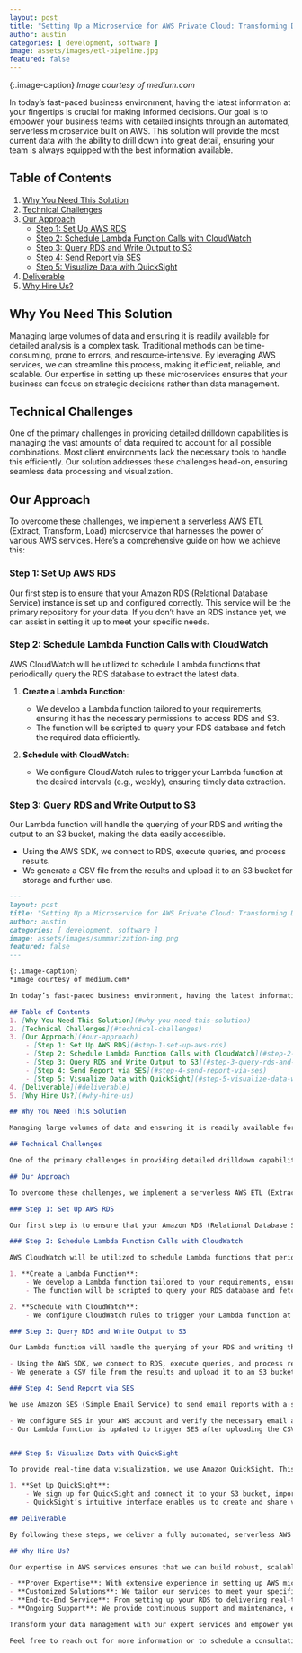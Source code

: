 ```yaml
---
layout: post
title: "Setting Up a Microservice for AWS Private Cloud: Transforming Data Management for Business Excellence"
author: austin
categories: [ development, software ]
image: assets/images/etl-pipeline.jpg
featured: false
---
```


{:.image-caption}
*Image courtesy of medium.com*

In today’s fast-paced business environment, having the latest information at your fingertips is crucial for making informed decisions. Our goal is to empower your business teams with detailed insights through an automated, serverless microservice built on AWS. This solution will provide the most current data with the ability to drill down into great detail, ensuring your team is always equipped with the best information available.

## Table of Contents
1. [Why You Need This Solution](#why-you-need-this-solution)
2. [Technical Challenges](#technical-challenges)
3. [Our Approach](#our-approach)
    - [Step 1: Set Up AWS RDS](#step-1-set-up-aws-rds)
    - [Step 2: Schedule Lambda Function Calls with CloudWatch](#step-2-schedule-lambda-function-calls-with-cloudwatch)
    - [Step 3: Query RDS and Write Output to S3](#step-3-query-rds-and-write-output-to-s3)
    - [Step 4: Send Report via SES](#step-4-send-report-via-ses)
    - [Step 5: Visualize Data with QuickSight](#step-5-visualize-data-with-quicksight)
4. [Deliverable](#deliverable)
5. [Why Hire Us?](#why-hire-us)

## Why You Need This Solution

Managing large volumes of data and ensuring it is readily available for detailed analysis is a complex task. Traditional methods can be time-consuming, prone to errors, and resource-intensive. By leveraging AWS services, we can streamline this process, making it efficient, reliable, and scalable. Our expertise in setting up these microservices ensures that your business can focus on strategic decisions rather than data management.

## Technical Challenges

One of the primary challenges in providing detailed drilldown capabilities is managing the vast amounts of data required to account for all possible combinations. Most client environments lack the necessary tools to handle this efficiently. Our solution addresses these challenges head-on, ensuring seamless data processing and visualization.

## Our Approach

To overcome these challenges, we implement a serverless AWS ETL (Extract, Transform, Load) microservice that harnesses the power of various AWS services. Here’s a comprehensive guide on how we achieve this:

### Step 1: Set Up AWS RDS

Our first step is to ensure that your Amazon RDS (Relational Database Service) instance is set up and configured correctly. This service will be the primary repository for your data. If you don’t have an RDS instance yet, we can assist in setting it up to meet your specific needs.

### Step 2: Schedule Lambda Function Calls with CloudWatch

AWS CloudWatch will be utilized to schedule Lambda functions that periodically query the RDS database to extract the latest data.

1. **Create a Lambda Function**:
    - We develop a Lambda function tailored to your requirements, ensuring it has the necessary permissions to access RDS and S3.
    - The function will be scripted to query your RDS database and fetch the required data efficiently.

2. **Schedule with CloudWatch**:
    - We configure CloudWatch rules to trigger your Lambda function at the desired intervals (e.g., weekly), ensuring timely data extraction.

### Step 3: Query RDS and Write Output to S3

Our Lambda function will handle the querying of your RDS and writing the output to an S3 bucket, making the data easily accessible.

- Using the AWS SDK, we connect to RDS, execute queries, and process results.
- We generate a CSV file from the results and upload it to an S3 bucket for storage and further use.


```markdown
---
layout: post
title: "Setting Up a Microservice for AWS Private Cloud: Transforming Data Management for Business Excellence"
author: austin
categories: [ development, software ]
image: assets/images/summarization-img.png
featured: false
---

{:.image-caption}
*Image courtesy of medium.com*

In today’s fast-paced business environment, having the latest information at your fingertips is crucial for making informed decisions. Our goal is to empower your business teams with detailed insights through an automated, serverless microservice built on AWS. This solution will provide the most current data with the ability to drill down into great detail, ensuring your team is always equipped with the best information available.

## Table of Contents
1. [Why You Need This Solution](#why-you-need-this-solution)
2. [Technical Challenges](#technical-challenges)
3. [Our Approach](#our-approach)
    - [Step 1: Set Up AWS RDS](#step-1-set-up-aws-rds)
    - [Step 2: Schedule Lambda Function Calls with CloudWatch](#step-2-schedule-lambda-function-calls-with-cloudwatch)
    - [Step 3: Query RDS and Write Output to S3](#step-3-query-rds-and-write-output-to-s3)
    - [Step 4: Send Report via SES](#step-4-send-report-via-ses)
    - [Step 5: Visualize Data with QuickSight](#step-5-visualize-data-with-quicksight)
4. [Deliverable](#deliverable)
5. [Why Hire Us?](#why-hire-us)

## Why You Need This Solution

Managing large volumes of data and ensuring it is readily available for detailed analysis is a complex task. Traditional methods can be time-consuming, prone to errors, and resource-intensive. By leveraging AWS services, we can streamline this process, making it efficient, reliable, and scalable. Our expertise in setting up these microservices ensures that your business can focus on strategic decisions rather than data management.

## Technical Challenges

One of the primary challenges in providing detailed drilldown capabilities is managing the vast amounts of data required to account for all possible combinations. Most client environments lack the necessary tools to handle this efficiently. Our solution addresses these challenges head-on, ensuring seamless data processing and visualization.

## Our Approach

To overcome these challenges, we implement a serverless AWS ETL (Extract, Transform, Load) microservice that harnesses the power of various AWS services. Here’s a comprehensive guide on how we achieve this:

### Step 1: Set Up AWS RDS

Our first step is to ensure that your Amazon RDS (Relational Database Service) instance is set up and configured correctly. This service will be the primary repository for your data. If you don’t have an RDS instance yet, we can assist in setting it up to meet your specific needs.

### Step 2: Schedule Lambda Function Calls with CloudWatch

AWS CloudWatch will be utilized to schedule Lambda functions that periodically query the RDS database to extract the latest data.

1. **Create a Lambda Function**:
    - We develop a Lambda function tailored to your requirements, ensuring it has the necessary permissions to access RDS and S3.
    - The function will be scripted to query your RDS database and fetch the required data efficiently.

2. **Schedule with CloudWatch**:
    - We configure CloudWatch rules to trigger your Lambda function at the desired intervals (e.g., weekly), ensuring timely data extraction.

### Step 3: Query RDS and Write Output to S3

Our Lambda function will handle the querying of your RDS and writing the output to an S3 bucket, making the data easily accessible.

- Using the AWS SDK, we connect to RDS, execute queries, and process results.
- We generate a CSV file from the results and upload it to an S3 bucket for storage and further use.

### Step 4: Send Report via SES

We use Amazon SES (Simple Email Service) to send email reports with a summary and attached CSV files, ensuring your team receives the information directly.

- We configure SES in your AWS account and verify the necessary email addresses.
- Our Lambda function is updated to trigger SES after uploading the CSV to S3, automating the email delivery process.


### Step 5: Visualize Data with QuickSight

To provide real-time data visualization, we use Amazon QuickSight. This service allows us to create detailed and interactive dashboards.

1. **Set Up QuickSight**:
    - We sign up for QuickSight and connect it to your S3 bucket, importing the CSV data.
    - QuickSight’s intuitive interface enables us to create and share visualizations that provide deep insights into your data.

## Deliverable

By following these steps, we deliver a fully automated, serverless AWS ETL microservice that runs weekly, providing your business teams with up-to-date, detailed reports. This solution includes email delivery of reports and powerful data visualizations, all managed without manual intervention.

## Why Hire Us?

Our expertise in AWS services ensures that we can build robust, scalable, and efficient data management solutions tailored to your business needs. Here’s why you should consider our services:

- **Proven Expertise**: With extensive experience in setting up AWS microservices, we understand the intricacies of cloud solutions.
- **Customized Solutions**: We tailor our services to meet your specific business requirements, ensuring optimal performance and value.
- **End-to-End Service**: From setting up your RDS to delivering real-time visualizations, we handle every aspect of the project.
- **Ongoing Support**: We provide continuous support and maintenance, ensuring your system runs smoothly and efficiently.

Transform your data management with our expert services and empower your business teams with the insights they need to succeed. Contact us today to learn how we can help you achieve your business goals with cutting-edge AWS solutions.

Feel free to reach out for more information or to schedule a consultation. We look forward to partnering with you on your journey to data-driven success!
